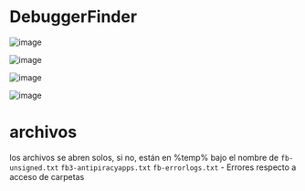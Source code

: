 # DebuggerFinder

![image](https://github.com/nay-cat/fuckbuggers/assets/63517637/0731f6d1-6878-471b-918a-d00459b0bdf3)

![image](https://github.com/nay-cat/fuckbuggers/assets/63517637/b5176287-2740-437f-a516-f031d10f39f8)

![image](https://github.com/nay-cat/fuckbuggers/assets/63517637/fa2ad869-8c62-46ef-a170-9a5d3958db55)

![image](https://github.com/nay-cat/fuckbuggers/assets/63517637/b3646fe9-b2f6-4396-a226-fd21c5544ff0)

# archivos
los archivos se abren solos, si no, están en %temp% bajo el nombre de
`fb-unsigned.txt`
`fb3-antipiracyapps.txt`
`fb-errorlogs.txt` - Errores respecto a acceso de carpetas
